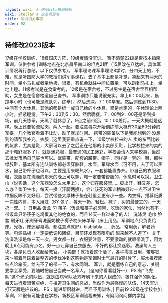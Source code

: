 ```yaml
---
layout: wiki  # 使用wiki布局模板
wiki: Stellar # 这是项目名
title: 军训相关事项
order: 92
---
```


## 待修改2023版本


17级在学校训练，18级国庆方阵，19级疫情没军训。
暂不清楚22级是否按本指南军训。仅供参考
[训练地点在北京昌平南口的坦克21团（15届改在八达岭，具体军训情况再行总结，以下仅供参考）。 军事理论课军事理论8学时，分四天上的，不难，就是听国防大学的教授们讲军事课程。去了基本上都是补觉，凑起来有两天的时间，坐小马扎或者坐地板，很累，有机会就往中间位置坐，可以趴到马扎上，坐地上睡。11级考试是在食堂考的，12级是在宿舍考，不过男生是在宿舍里互相帮助，女生是在宿舍楼道自己查书。
军事训练只能说很充实。早上6：00起来，晨跑半小时（也可能是练队列，练拳），然后洗涑。7：00早餐。然后训练到11:30，中间有个大休息，其他的都是统一或自己给的小休息，累是肯定的，午休理论上两小时，抓紧睡觉。下午2：30到5：30。然后晚餐。7：00到9：00还是带到操场，前几天练拳，天黑了就休息了，9点之前带回，10：00熄灯。一天大概就是这样。晚上还要轮流站岗，两人一起。要注意每次开始训练前大概有30至60分钟的军姿，几个教官看着不让动，动了就加时间。 携带的装备以下是我能想到的 没想到的请帮我补充。衣服（这里我要重点说一下，10级学校拉来的人
卖的东西比较的坑爹，尤其是鞋，大家可以去了之后正在他那的小卖部买鞋，比学校拉来的卖的那个鞋舒服多了），就是迷彩服，最普通的民工迷彩，学校会请人来学校卖，当然去批发市场自己买也可以。武装带，配套的腰带。帽子，同样是一套的。鞋，那种绿胶鞋，基本所有连队训练都必须穿胶鞋。水壶，军绿水壶（可不用，去了可以买水，自己带杯子也可以，主要是用来喝热水），一套都能置办齐。带自己的衣服和鞋，衣服是在洗澡的那天的晚上可以穿，鞋一定要带舒服的，休息时可以换。卫生巾（说实话，这个东西没怎么太用上），这个归在服装里……脚出汗，鞋又差，怎么办？垫卫生巾，每天一换（汗脚两换），会让该死的军训稍微好过一点不过卫生巾据反映不太好用，尝试带些大厚袜子垫在鞋里会更有小一些。内衣裤，推荐纸质一次性内裤，本人用过（BY 包子，每天一扔，轻松。袜子，买的最便宜的，一天扔一双。 ）日用品 饭盒 勺 筷子（饭盒和筷子必须带，吃饭的家伙，当然也有不带饭盒只带筷子吃鸡蛋其他的绝食的，而且14天一样过来了的人） 洗涤灵 毛巾 脸盆 刷牙缸 牙刷牙膏洗面奶被子褥子枕头床单等（床上用品，军训地点只负责给床。光板，床还容易塌，都注意点就好）blablabla…… 药品，常用药，解暑药等。电源插板（一定要低调和团结，目前还发现有限电的 越来越不人道了）
关于洗澡洗澡是每三天一次，男女都一样，衣服要注意，不要激动的就顺带洗了，因为晚上9点可能有点名，好一点让穿自己衣服去，不好的都让换迷彩。洗澡每人三块，各屋负责人收起给教官。
小卖部！就指着这个活了，各种零食日用，带够钱来～喊着号踩着最整齐的步伐冲到这购物是军训时士气最好的时候了，买水推荐团结点论箱买，给去不了的带一下，有水同喝。
军训，就是磨练自己的意志，关键要学会享受，要随时把自己当成一名军人。（这句你看看就好～）
PS:有“飞虎队”这个光荣的队伍，就是由病号队及方阵刷下来的人组成的，极其强悍的队伍，每天进行着艰苦卓绝，与楼道卫生间的恶战，当然作为最强悍的队伍，14天军训打7天牌是应该的。
PS：能进帮厨就进，而且不用训练。]
目前19 20级在学校参加军训，21很有可能也在学校，新校区军训流程未知，有疑问询问群内学姐

